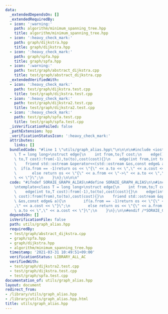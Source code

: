```yaml
---
data:
  _extendedDependsOn: []
  _extendedRequiredBy:
  - icon: ':warning:'
    path: algorithm/minimum_spanning_tree.hpp
    title: algorithm/minimum_spanning_tree.hpp
  - icon: ':heavy_check_mark:'
    path: graph/dijkstra.hpp
    title: graph/dijkstra.hpp
  - icon: ':heavy_check_mark:'
    path: graph/spfa.hpp
    title: graph/spfa.hpp
  - icon: ':warning:'
    path: test/graph/abstract_dijkstra.cpp
    title: test/graph/abstract_dijkstra.cpp
  _extendedVerifiedWith:
  - icon: ':heavy_check_mark:'
    path: test/graph/dijkstra.test.cpp
    title: test/graph/dijkstra.test.cpp
  - icon: ':heavy_check_mark:'
    path: test/graph/dijkstra2.test.cpp
    title: test/graph/dijkstra2.test.cpp
  - icon: ':heavy_check_mark:'
    path: test/graph/spfa.test.cpp
    title: test/graph/spfa.test.cpp
  _isVerificationFailed: false
  _pathExtension: hpp
  _verificationStatusIcon: ':heavy_check_mark:'
  attributes:
    links: []
  bundledCode: "#line 1 \"utils/graph_alias.hpp\"\n\n\n\n#include <iostream>\n\ntemplate<class\
    \ T = long long>\nstruct edge{\n    int from,to;T cost;\n    edge(){}\n    edge(int\
    \ to,T cost):from(-1),to(to),cost(cost){}\n    edge(int from,int to,T cost):from(from),to(to),cost(cost){}\n\
    \    friend std::ostream &operator<<(std::ostream &os,const edge& a){\n      \
    \  if(a.from == -1)return os << \"{\" << a.to << \",\" << a.cost << \"}\";\n \
    \       else return os << \"{\" << a.from << \"->\" << a.to << \",\" << a.cost\
    \ << \"}\";\n    }\n};\n\n\n"
  code: "#ifndef SORAIE_GRAPH_ALIAS\n#define SORAIE_GRAPH_ALIAS\n\n#include <iostream>\n\
    \ntemplate<class T = long long>\nstruct edge{\n    int from,to;T cost;\n    edge(){}\n\
    \    edge(int to,T cost):from(-1),to(to),cost(cost){}\n    edge(int from,int to,T\
    \ cost):from(from),to(to),cost(cost){}\n    friend std::ostream &operator<<(std::ostream\
    \ &os,const edge& a){\n        if(a.from == -1)return os << \"{\" << a.to << \"\
    ,\" << a.cost << \"}\";\n        else return os << \"{\" << a.from << \"->\" <<\
    \ a.to << \",\" << a.cost << \"}\";\n    }\n};\n\n#endif /*SORAIE_GRAPH_ALIAS*/"
  dependsOn: []
  isVerificationFile: false
  path: utils/graph_alias.hpp
  requiredBy:
  - test/graph/abstract_dijkstra.cpp
  - graph/spfa.hpp
  - graph/dijkstra.hpp
  - algorithm/minimum_spanning_tree.hpp
  timestamp: '2021-03-31 10:49:51+09:00'
  verificationStatus: LIBRARY_ALL_AC
  verifiedWith:
  - test/graph/dijkstra2.test.cpp
  - test/graph/dijkstra.test.cpp
  - test/graph/spfa.test.cpp
documentation_of: utils/graph_alias.hpp
layout: document
redirect_from:
- /library/utils/graph_alias.hpp
- /library/utils/graph_alias.hpp.html
title: utils/graph_alias.hpp
---
```

